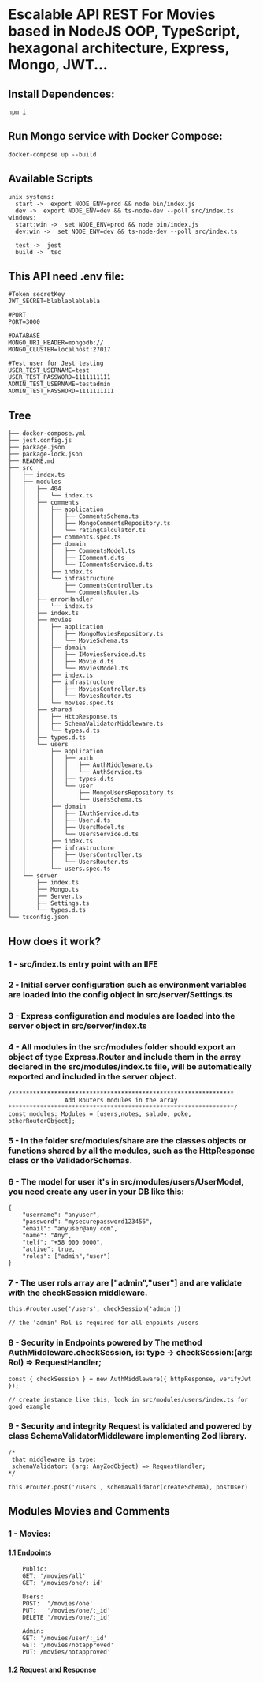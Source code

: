 # Escalable API REST For Movies based in NodeJS OOP, TypeScript, hexagonal architecture, Express, Mongo, JWT...

## Install Dependences:

```
npm i
```

## Run Mongo service with Docker Compose:

```
docker-compose up --build
```

## Available Scripts

```
unix systems:
  start ->  export NODE_ENV=prod && node bin/index.js
  dev ->  export NODE_ENV=dev && ts-node-dev --poll src/index.ts
windows:
  start:win ->  set NODE_ENV=prod && node bin/index.js
  dev:win ->  set NODE_ENV=dev && ts-node-dev --poll src/index.ts

  test ->  jest
  build ->  tsc
```

## This API need .env file:

```
#Token secretKey
JWT_SECRET=blablablablabla

#PORT
PORT=3000

#DATABASE
MONGO_URI_HEADER=mongodb://
MONGO_CLUSTER=localhost:27017

#Test user for Jest testing
USER_TEST_USERNAME=test
USER_TEST_PASSWORD=1111111111
ADMIN_TEST_USERNAME=testadmin
ADMIN_TEST_PASSWORD=1111111111
```

## Tree

```
├── docker-compose.yml
├── jest.config.js
├── package.json
├── package-lock.json
├── README.md
├── src
│   ├── index.ts
│   ├── modules
│   │   ├── 404
│   │   │   └── index.ts
│   │   ├── comments
│   │   │   ├── application
│   │   │   │   ├── CommentsSchema.ts
│   │   │   │   ├── MongoCommentsRepository.ts
│   │   │   │   └── ratingCalculator.ts
│   │   │   ├── comments.spec.ts
│   │   │   ├── domain
│   │   │   │   ├── CommentsModel.ts
│   │   │   │   ├── IComment.d.ts
│   │   │   │   └── ICommentsService.d.ts
│   │   │   ├── index.ts
│   │   │   └── infrastructure
│   │   │       ├── CommentsController.ts
│   │   │       └── CommentsRouter.ts
│   │   ├── errorHandler
│   │   │   └── index.ts
│   │   ├── index.ts
│   │   ├── movies
│   │   │   ├── application
│   │   │   │   ├── MongoMoviesRepository.ts
│   │   │   │   └── MovieSchema.ts
│   │   │   ├── domain
│   │   │   │   ├── IMoviesService.d.ts
│   │   │   │   ├── Movie.d.ts
│   │   │   │   └── MoviesModel.ts
│   │   │   ├── index.ts
│   │   │   ├── infrastructure
│   │   │   │   ├── MoviesController.ts
│   │   │   │   └── MoviesRouter.ts
│   │   │   └── movies.spec.ts
│   │   ├── shared
│   │   │   ├── HttpResponse.ts
│   │   │   ├── SchemaValidatorMiddleware.ts
│   │   │   └── types.d.ts
│   │   ├── types.d.ts
│   │   └── users
│   │       ├── application
│   │       │   ├── auth
│   │       │   │   ├── AuthMiddleware.ts
│   │       │   │   └── AuthService.ts
│   │       │   ├── types.d.ts
│   │       │   └── user
│   │       │       ├── MongoUsersRepository.ts
│   │       │       └── UsersSchema.ts
│   │       ├── domain
│   │       │   ├── IAuthService.d.ts
│   │       │   ├── User.d.ts
│   │       │   ├── UsersModel.ts
│   │       │   └── UsersService.d.ts
│   │       ├── index.ts
│   │       ├── infrastructure
│   │       │   ├── UsersController.ts
│   │       │   └── UsersRouter.ts
│   │       └── users.spec.ts
│   └── server
│       ├── index.ts
│       ├── Mongo.ts
│       ├── Server.ts
│       ├── Settings.ts
│       └── types.d.ts
└── tsconfig.json
```

## How does it work?

### 1 - src/index.ts entry point with an IIFE

### 2 - Initial server configuration such as environment variables are loaded into the config object in src/server/Settings.ts

### 3 - Express configuration and modules are loaded into the server object in src/server/index.ts

### 4 - All modules in the src/modules folder should export an object of type Express.Router and include them in the array declared in the src/modules/index.ts file, will be automatically exported and included in the server object.

```
/***************************************************************
                Add Routers modules in the array
****************************************************************/
const modules: Modules = [users,notes, saludo, poke, otherRouterObject];
```

### 5 - In the folder src/modules/share are the classes objects or functions shared by all the modules, such as the HttpResponse class or the ValidadorSchemas.

### 6 - The model for user it's in src/modules/users/UserModel, you need create any user in your DB like this:

```
{
	"username": "anyuser",
	"password": "mysecurepassword123456",
	"email": "anyuser@any.com",
	"name": "Any",
	"telf": "+58 000 0000",
	"active": true,
	"roles": ["admin","user"]
}
```

### 7 - The user rols array are ["admin","user"] and are validate with the checkSession middleware.

```
this.#router.use('/users', checkSession('admin'))

// the 'admin' Rol is required for all enpoints /users
```

### 8 - Security in Endpoints powered by The method AuthMiddleware.checkSession, is: type -> checkSession:(arg: Rol) => RequestHandler;

```
const { checkSession } = new AuthMiddleware({ httpResponse, verifyJwt });

// create instance like this, look in src/modules/users/index.ts for good example
```

### 9 - Security and integrity Request is validated and powered by class SchemaValidatorMiddleware implementing Zod library.

```
/*
 that middleware is type:
 schemaValidator: (arg: AnyZodObject) => RequestHandler;
*/

this.#router.post('/users', schemaValidator(createSchema), postUser)
```

## Modules Movies and Comments

### 1 - Movies:

#### 1.1 Endpoints

```
    Public:
    GET: '/movies/all'
    GET: '/movies/one/:_id'

    Users:
    POST:  '/movies/one'
    PUT:   '/movies/one/:_id'
    DELETE '/movies/one/:_id'

    Admin:
    GET: '/movies/user/:_id'
    GET: '/movies/notapproved'
    PUT: /movies/notapproved'
```

#### 1.2 Request and Response
